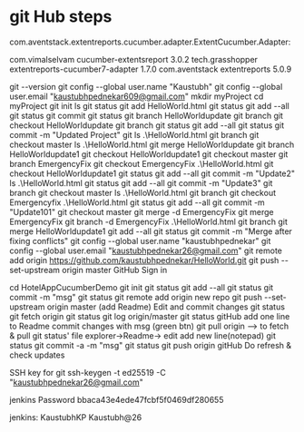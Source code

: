 # git Hub steps
com.aventstack.extentreports.cucumber.adapter.ExtentCucumber.Adapter:


<dependency>
<groupId>com.vimalselvam</groupId>
<artifactId>cucumber-extentsreport</artifactId>
<version>3.0.2</version>
</dependency>
<dependency>
    <groupId>tech.grasshopper</groupId>
    <artifactId>extentreports-cucumber7-adapter</artifactId>
    <version>1.7.0</version>
</dependency>

<dependency>
    <groupId>com.aventstack</groupId>
    <artifactId>extentreports</artifactId>
    <version>5.0.9</version>
</dependency>

git --version
git config --global user.name "Kaustubh"
git config --global user.email "kaustubhpednekar609@gmail.com"
mkdir myProject
cd myProject
git init
ls
git status
git add HelloWorld.html
git status
git add --all
git status
git commit
git status
git branch HelloWorldupdate
git branch
git checkout HelloWorldupdate
git branch
git status
git add --all
git status
git commit -m "Updated Project"
git ls
.\HelloWorld.html
git branch
git checkout master
ls
.\HelloWorld.html
git merge HelloWorldupdate
git branch HelloWorldupdate1
git checkout HelloWorldupdate1
git checkout master
git branch EmergencyFix
git checkout EmergencyFix
.\HelloWorld.html
git checkout HelloWorldupdate1
git status
git add --all
git commit -m "Update2"
ls
.\HelloWorld.html
git status
git add --all
git commit -m "Update3"
git branch
git checkout master
ls
.\HelloWorld.html
git branch
git checkout Emergencyfix
.\HelloWorld.html
git status
git add --all
git commit -m "Update101"
git checkout master
git merge -d EmergencyFix
git merge EmergencyFix
git branch -d EmergencyFix
.\HelloWorld.html
git branch
git merge HelloWorldupdate1
git add --all
git status
git commit -m "Merge after fixing conflicts"
git config --global user.name "kaustubhpednekar"
git config --global user.email "kaustubhpednekar26@gmail.com"
git remote add origin https://github.com/kaustubhpednekar/HelloWorld.git
git push --set-upstream origin master
GitHub Sign in

cd HotelAppCucumberDemo
git init
git status
git add --all
git status
git commit -m "msg"
git status
git remote add origin new repo
git push --set-upstream origin master
(add Readme) Edit and commit changes
git status
git fetch origin
git status
git log origin/master
git status
gitHub add one line to Readme
commit changes with msg (green btn)
git pull origin --> to fetch & pull
git status'
file explorer->Readme-> edit add new line(notepad)
git status
git commit -a -m "msg"
git status
git push origin
gitHub Do refresh & check updates




SSH key for git
ssh-keygen -t ed25519 -C "kaustubhpednekar26@gmail.com"




jenkins Password
bbaca43e4ede47fcbf5f0469df280655

jenkins:
KaustubhKP
Kaustubh@26
